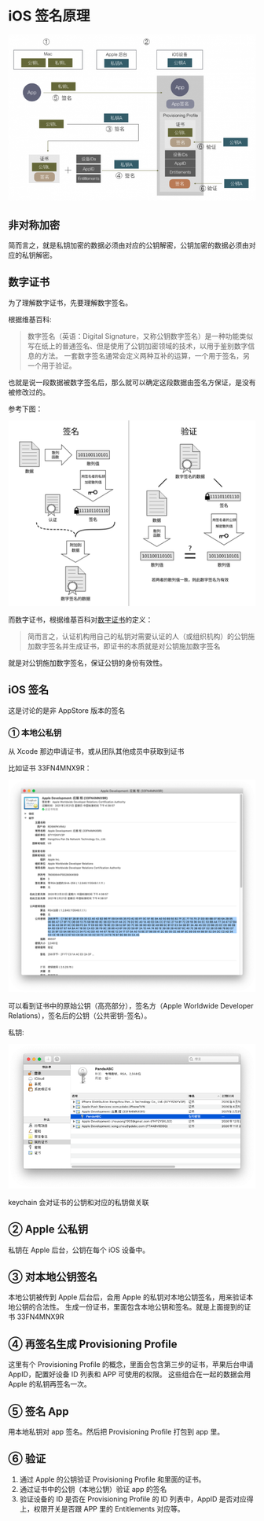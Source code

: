 # iOS 签名原理

![sign](./sign4-768x517.png)

## 非对称加密
简而言之，就是私钥加密的数据必须由对应的公钥解密，公钥加密的数据必须由对应的私钥解密。

## 数字证书
为了理解数字证书，先要理解数字签名。

根据维基百科:
> 数字签名（英语：Digital Signature，又称公钥数字签名）是一种功能类似写在纸上的普通签名、但是使用了公钥加密领域的技术，以用于鉴别数字信息的方法。
> 一套数字签名通常会定义两种互补的运算，一个用于签名，另一个用于验证。

也就是说一段数据被数字签名后，那么就可以确定这段数据由签名方保证，是没有被修改过的。

参考下图：

![digital_sig](./Digital_Signature_diagram_zh-CN.svg)


而数字证书，根据维基百科对[数字证书](https://zh.wikipedia.org/wiki/公開金鑰認證)的定义：
> 简而言之，认证机构用自己的私钥对需要认证的人（或组织机构）的公钥施加数字签名并生成证书，即证书的本质就是对公钥施加数字签名


就是对公钥施加数字签名，保证公钥的身份有效性。

## iOS 签名

这是讨论的是非 AppStore 版本的签名

### ① 本地公私钥
从 Xcode 那边申请证书，或从团队其他成员中获取到证书

比如证书 33FN4MNX9R：

![mac_cert](./mac_cert.png)

可以看到证书中的原始公钥（高亮部分），签名方（Apple Worldwide Developer Relations），签名后的公钥（公共密钥-签名）。

私钥:

![mac_private_key](./mac_private_key.png)

keychain 会对证书的公钥和对应的私钥做关联

## ② Apple 公私钥
私钥在 Apple 后台，公钥在每个 iOS 设备中。

## ③ 对本地公钥签名 
本地公钥被传到 Apple 后台后，会用 Apple 的私钥对本地公钥签名，用来验证本地公钥的合法性。
生成一份证书，里面包含本地公钥和签名。就是上面提到的证书 33FN4MNX9R


## ④ 再签名生成 Provisioning Profile
这里有个 Provisioning Profile 的概念，里面会包含第三步的证书，苹果后台申请 AppID，配置好设备 ID 列表和 APP 可使用的权限。
这些组合在一起的数据会用 Apple 的私钥再签名一次。

## ⑤ 签名 App
用本地私钥对 app 签名。然后把 Provisioning Profile 打包到 app 里。

## ⑥ 验证
1. 通过 Apple 的公钥验证 Provisioning Profile 和里面的证书。
2. 通过证书中的公钥（本地公钥）验证 app 的签名
3. 验证设备的 ID 是否在 Provisioning Profile 的 ID 列表中，AppID 是否对应得上，权限开关是否跟 APP 里的 Entitlements 对应等。


